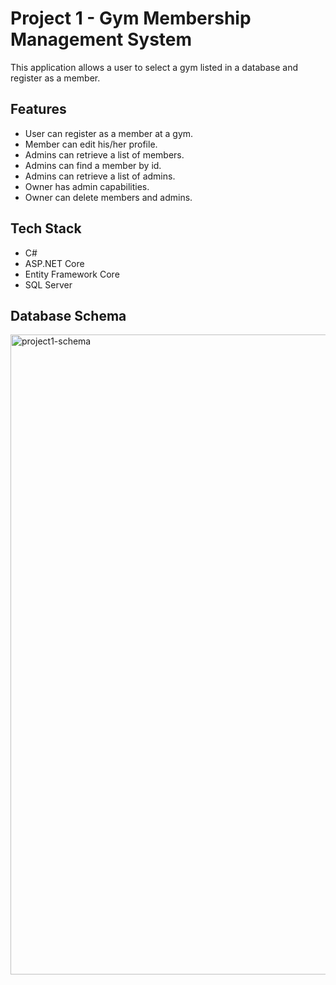 # Project 1 - Gym Membership Management System
This application allows a user to select a gym listed in a database and register as a member.

## Features
- User can register as a member at a gym.
- Member can edit his/her profile. 
- Admins can retrieve a list of members.
- Admins can find a member by id.
- Admins can retrieve a list of admins.
- Owner has admin capabilities.
- Owner can delete members and admins. 

## Tech Stack
- C#
- ASP.NET Core
- Entity Framework Core
- SQL Server
  
## Database Schema
<img width="1024" alt="project1-schema" src="https://github.com/user-attachments/assets/452fb760-f838-488b-a1e2-6870c6dfc4d1" />
